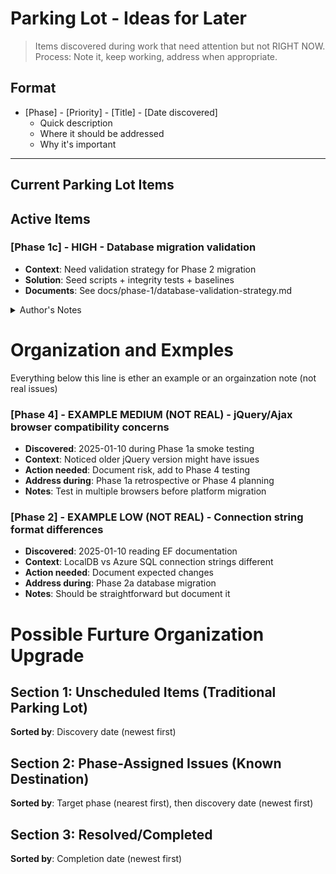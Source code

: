 # Parking Lot - Ideas for Later

> Items discovered during work that need attention but not RIGHT NOW.
> Process: Note it, keep working, address when appropriate.

## Format
- [Phase] - [Priority] - [Title] - [Date discovered]
  - Quick description
  - Where it should be addressed
  - Why it's important

---

## Current Parking Lot Items

## Active Items

### [Phase 1c] - HIGH - Database migration validation
- **Context**: Need validation strategy for Phase 2 migration
- **Solution**: Seed scripts + integrity tests + baselines  
- **Documents**: See docs/phase-1/database-validation-strategy.md

<details>
<summary>Author's Notes</summary>

- Research: https://claude.ai/chat/4176855c-880a-47f0-bec6-fb7ecc601c80
- Insights: Seed scripts preferred over backups for VCS/transparency
- Discussed production dump anti-patterns (common enterprise mistake)

</details>

# Organization and Exmples
Everything below this line is ether an example or an orgainzation note (not real issues)
### [Phase 4] - EXAMPLE MEDIUM (NOT REAL) - jQuery/Ajax browser compatibility concerns
- **Discovered**: 2025-01-10 during Phase 1a smoke testing  
- **Context**: Noticed older jQuery version might have issues
- **Action needed**: Document risk, add to Phase 4 testing
- **Address during**: Phase 1a retrospective or Phase 4 planning
- **Notes**: Test in multiple browsers before platform migration

### [Phase 2] - EXAMPLE LOW (NOT REAL) - Connection string format differences
- **Discovered**: 2025-01-10 reading EF documentation
- **Context**: LocalDB vs Azure SQL connection strings different
- **Action needed**: Document expected changes
- **Address during**: Phase 2a database migration
- **Notes**: Should be straightforward but document it

# Possible Furture Organization Upgrade
## Section 1: Unscheduled Items (Traditional Parking Lot)
**Sorted by**: Discovery date (newest first)

## Section 2: Phase-Assigned Issues (Known Destination)  
**Sorted by**: Target phase (nearest first), then discovery date (newest first)

## Section 3: Resolved/Completed
**Sorted by**: Completion date (newest first)